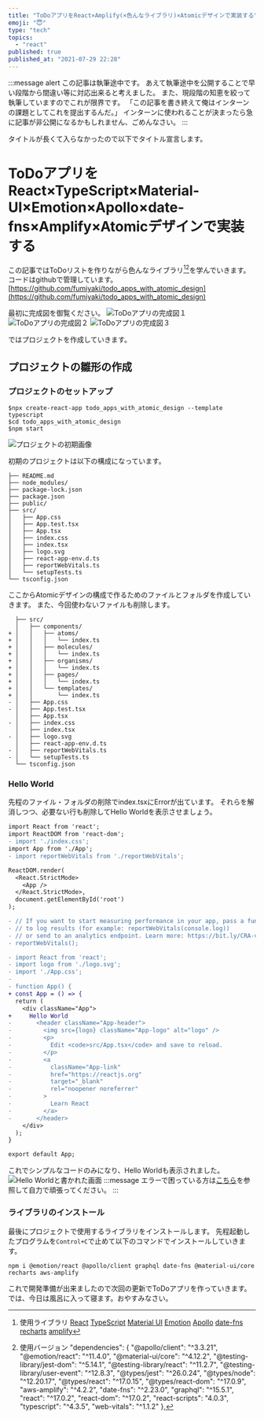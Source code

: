 ```yaml
---
title: "ToDoアプリをReact×Amplify(×色んなライブラリ)×Atomicデザインで実装する"
emoji: "😇"
type: "tech"
topics:
  - "react"
published: true
published_at: "2021-07-29 22:28"
---
```


:::message alert
この記事は執筆途中です。
あえて執筆途中を公開することで早い段階から間違い等に対応出来ると考えました。
また、現段階の知恵を絞って執筆していますのでこれが限界です。
「この記事を書き終えて俺はインターンの課題としてこれを提出するんだ。」
インターンに使われることが決まったら急に記事が非公開になるかもしれません、ごめんなさい。
:::

タイトルが長くて入らなかったので以下でタイトル宣言します。
# ToDoアプリをReact×TypeScript×Material-UI×Emotion×Apollo×date-fns×Amplify×Atomicデザインで実装する

この記事ではToDoリストを作りながら色んなライブラリ[^1][^2]を学んでいきます。
コードはgithubで管理しています。
[https://github.com/fumiyaki/todo_apps_with_atomic_design](https://github.com/fumiyaki/todo_apps_with_atomic_design)

最初に完成図を御覧ください。
![ToDoアプリの完成図１]()
![ToDoアプリの完成図２]()
![ToDoアプリの完成図３]()

ではプロジェクトを作成していきます。

## プロジェクトの雛形の作成

### プロジェクトのセットアップ
```terminal:プロジェクトの作成〜プロジェクトのスタートまで
$npx create-react-app todo_apps_with_atomic_design --template typescript
$cd todo_apps_with_atomic_design
$npm start
```
![プロジェクトの初期画像](https://storage.googleapis.com/zenn-user-upload/b0857bacf8ff377f272b522b.jpg)

初期のプロジェクトは以下の構成になっています。
```tmp:todo_apps_with_atomic_designのフォルダ構成
├── README.md
├── node_modules/
├── package-lock.json
├── package.json
├── public/
├── src/
│   ├── App.css
│   ├── App.test.tsx
│   ├── App.tsx
│   ├── index.css
│   ├── index.tsx
│   ├── logo.svg
│   ├── react-app-env.d.ts
│   ├── reportWebVitals.ts
│   └── setupTests.ts
└── tsconfig.json
```
ここからAtomicデザインの構成で作るためのファイルとフォルダを作成していきます。
また、今回使わないファイルも削除します。
```diff:Atomicデザイン用の構成
  ├── src/
  │   ├── components/
+ │   │   ├── atoms/
+ │   │   │   └── index.ts
+ │   │   ├── molecules/
+ │   │   │   └── index.ts
+ │   │   ├── organisms/
+ │   │   │   └── index.ts
+ │   │   ├── pages/
+ │   │   │   └── index.ts
+ │   │   └── templates/
+ │   │       └── index.ts
- │   ├── App.css
- │   ├── App.test.tsx
  │   ├── App.tsx
- │   ├── index.css
  │   ├── index.tsx
- │   ├── logo.svg
  │   ├── react-app-env.d.ts
- │   ├── reportWebVitals.ts
- │   └── setupTests.ts
  └── tsconfig.json
```

### Hello World
先程のファイル・フォルダの削除でindex.tsxにErrorが出ています。
それらを解消しつつ、必要ない行も削除してHello Worldを表示させましょう。

```diff react:index.tsx
import React from 'react';
import ReactDOM from 'react-dom';
- import './index.css';
import App from './App';
- import reportWebVitals from './reportWebVitals';

ReactDOM.render(
  <React.StrictMode>
    <App />
  </React.StrictMode>,
  document.getElementById('root')
);

- // If you want to start measuring performance in your app, pass a function
- // to log results (for example: reportWebVitals(console.log))
- // or send to an analytics endpoint. Learn more: https://bit.ly/CRA-vitals
- reportWebVitals();
```

```diff react: App.tsx
- import React from 'react';
- import logo from './logo.svg';
- import './App.css';
- 
- function App() {
+ const App = () => {
  return (
    <div className="App">
+     Hello World
-       <header className="App-header">
-         <img src={logo} className="App-logo" alt="logo" />
-         <p>
-           Edit <code>src/App.tsx</code> and save to reload.
-         </p>
-         <a
-           className="App-link"
-           href="https://reactjs.org"
-           target="_blank"
-           rel="noopener noreferrer"
-         >
-           Learn React
-         </a>
-       </header>
    </div>
  );
}

export default App;

```

これでシンプルなコードのみになり、Hello Worldも表示されました。
![Hello Worldと書かれた画面](https://storage.googleapis.com/zenn-user-upload/3c71eca65b1560ae981e6a59.jpg)
:::message
エラーで困っている方は[こちら](https://qiita.com/ryokkkke/items/390647a7c26933940470#isolatedmodules)を参照して自力で頑張ってください。
:::


### ライブラリのインストール
最後にプロジェクトで使用するライブラリをインストールします。
先程起動したプログラムを```Control+C```で止めて以下のコマンドでインストールしていきます。

```terminal:ライブラリのインストール
npm i @emotion/react @apollo/client graphql date-fns @material-ui/core recharts aws-amplify
```

これで開発準備が出来ましたので次回の更新でToDoアプリを作っていきます。
では、今日は風呂に入って寝ます。おやすみなさい。




[^1]: 使用ライブラリ
[React](https://github.com/facebook/react)
[TypeScript](https://github.com/microsoft/TypeScript)
[Material UI](https://github.com/mui-org/material-ui)
[Emotion](https://github.com/emotion-js/emotion/tree/main/packages/react)
[Apollo](https://github.com/apollographql/apollo-client)
[date-fns](https://github.com/date-fns/date-fns)
[recharts](https://github.com/recharts/recharts)
[amplify](https://github.com/aws-amplify/amplify-js)

[^2]: 使用バージョン
"dependencies": {
    "@apollo/client": "^3.3.21",
    "@emotion/react": "^11.4.0",
    "@material-ui/core": "^4.12.2",
    "@testing-library/jest-dom": "^5.14.1",
    "@testing-library/react": "^11.2.7",
    "@testing-library/user-event": "^12.8.3",
    "@types/jest": "^26.0.24",
    "@types/node": "^12.20.17",
    "@types/react": "^17.0.15",
    "@types/react-dom": "^17.0.9",
    "aws-amplify": "^4.2.2",
    "date-fns": "^2.23.0",
    "graphql": "^15.5.1",
    "react": "^17.0.2",
    "react-dom": "^17.0.2",
    "react-scripts": "4.0.3",
    "typescript": "^4.3.5",
    "web-vitals": "^1.1.2"
  },